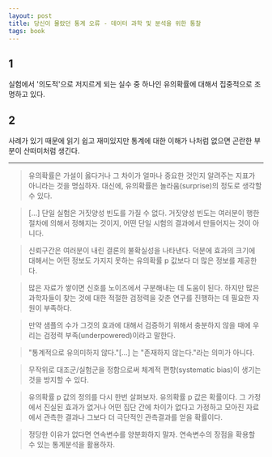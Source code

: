 ```yaml
---
layout: post
title: 당신이 몰랐던 통계 오류 - 데이터 과학 및 분석을 위한 통찰
tags: book
---
```


## 1
실험에서 '의도적'으로 저지르게 되는 실수 중 하나인 유의확률에 대해서 집중적으로 조명하고 있다. 

## 2
사례가 있기 때문에 읽기 쉽고 재미있지만 통계에 대한 이해가 나처럼 없으면 곤란한 부분이 산떠미처럼 생긴다.


-----

> 유의확률은 가설이 옳다거나 그 차이가 얼마나 중요한 것인지 알려주는 지표가 아니라는 것을 명심하자. 대신에, 유의확률은 놀라움(surprise)의 정도로 생각할 수 있다.

> [...] 단일 실험은 거짓양성 빈도를 가질 수 없다. 거짓양성 빈도는 여러분이 행한 절차에 의해서 정해지는 것이지, 어떤 단일 시험의 결과에서 만들어지는 것이 아니다.

> 신뢰구간은 여러분이 내린 결론의 불확실성을 나타낸다. 덕분에 효과의 크기에 대해서는 어떤 정보도 가지지 못하는 유의확률 p 값보다 더 많은 정보를 제공한다.

> 많은 자료가 쌓이면 신호를 노이즈에서 구분해내는 데 도움이 된다. 하지만 많은 과학자들이 찾는 것에 대한 적절한 검정력을 갖춘 연구를 진행하는 데 필요한 자원이 부족하다.

> 만약 샘플의 수가 그것의 효과에 대해서 검증하기 위해서 충분하지 않을 때에 우리는 검정력 부족(underpowered)이라고 말한다.

> "통계적으로 유의미하지 않다."[...] 는 "존재하지 않는다."라는 의미가 아니다.

> 무작위로 대조군/실험군을 정함으로써 체계적 편향(systematic bias)이 생기는 것을 방지할 수 있다.

> 유의확률 p 값의 정의를 다시 한번 살펴보자. 유의확률 p 값은 확률이다. 그 가정에서 진실된 효과가 없거나 어떤 집단 간에 차이가 없다고 가정하고 모아진 자료에서 관측한 결과나 그보다 더 극단적인 관측결과를 얻을 확률이다.

> 정당한 이유가 없다면 연속변수를 양분화하지 말자. 연속변수의 장점을 확용할 수 있는 통계분석을 활용하자.